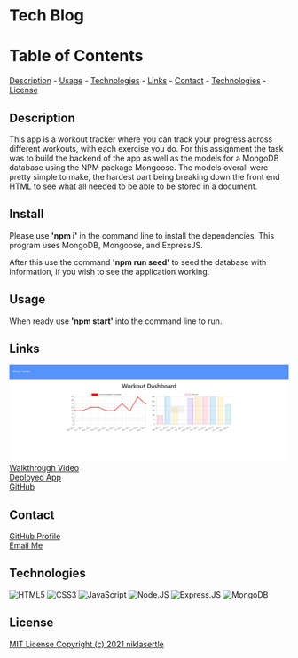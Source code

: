 # Tech Blog

# Table of Contents

[Description](#description) -
[Usage](#usage) - 
[Technologies](#technologies) -
[Links](#links) - 
[Contact](#contact) -
[Technologies](#technologies) -
[License](#license)

## Description

This app is a workout tracker where you can track your progress across different workouts, with each exercise you do. For this assignment the task was to build the backend of the app as well as the models for a MongoDB database using the NPM package Mongoose. The models overall were pretty simple to make, the hardest part being breaking down the front end HTML to see what all needed to be able to be stored in a document. 

## Install

Please use **'npm i'** in the command line to install the dependencies. This program uses MongoDB, Mongoose, and ExpressJS.

After this use the command **'npm run seed'** to seed the database with information, if you wish to see the application working.

## Usage

When ready use **'npm start'** into the command line to run.

## Links

![Screenshot of App](./assets/workouttracker-screenshot.jpg)
[Walkthrough Video](https://youtu.be/oodqfjc33yU) <br>
[Deployed App](https://whispering-citadel-87887.herokuapp.com/) <br>
[GitHub](https://github.com/niklasertle/workout-tracker)

## Contact

[GitHub Profile](https://github.com/niklasertle)<br>
[Email Me](mailto:nik.ertle16@gmail.com)

## Technologies

![HTML5](https://img.shields.io/static/v1?style=for-the-badge&message=HTML5&color=E34F26&logo=HTML5&logoColor=FFFFFF&label=)
![CSS3](https://img.shields.io/static/v1?style=for-the-badge&message=CSS3&color=1572B6&logo=CSS3&logoColor=FFFFFF&label=)
![JavaScript](https://img.shields.io/static/v1?style=for-the-badge&message=JavaScript&color=222222&logo=JavaScript&logoColor=F7DF1E&label=)
![Node.JS](https://img.shields.io/static/v1?style=for-the-badge&message=Node.JS&color=222222&logo=Node.JS&logoColor=F7DF1E&label=)
![Express.JS](https://img.shields.io/static/v1?style=for-the-badge&message=Express.JS&color=222222&label=)
![MongoDB](https://img.shields.io/static/v1?style=for-the-badge&message=MongoDB&color=222222&label=)

## License

[MIT License Copyright (c) 2021 niklasertle](LICENSE)
